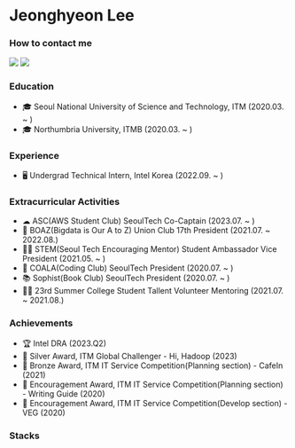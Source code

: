 # Jeonghyeon Lee
### How to contact me
<a href="https://www.linkedin.com/in/jeonghyeon-lee-9b6380223" target="_blank"><img src="https://img.shields.io/badge/JeonghyeonLee-0A66C2?style=flat-square&logo=linkedin&logoColor=white&link=https://www.linkedin.com/in/jeonghyeon-lee-9b6380223"/></a>
<a href="mailto:workhappyj@gmail.com" target="_blank"><img src="https://img.shields.io/badge/JeonghyeonLee-EA4335?style=flat-square&logo=Gmail&logoColor=white&link=mailto:workhappyj@gmail.com"/></a>

### Education
- 🎓 Seoul National University of Science and Technology, ITM (2020.03. ~ )
- 🎓 Northumbria University, ITMB (2020.03. ~ )

### Experience
- 🖥 Undergrad Technical Intern, Intel Korea (2022.09. ~ )

### Extracurricular Activities
- ☁ ASC(AWS Student Club) SeoulTech Co-Captain (2023.07. ~ )
- 🐘 BOAZ(Bigdata is Our A to Z) Union Club 17th President (2021.07. ~ 2022.08.)
- 👩‍🏫 STEM(Seoul Tech Encouraging Mentor) Student Ambassador Vice President (2021.05. ~ )
- 🐨 COALA(Coding Club) SeoulTech President (2020.07. ~ )
- 📚 Sophist(Book Club) SeoulTech President (2020.07. ~ )
- 👩‍💻 23rd Summer College Student Tallent Volunteer Mentoring (2021.07. ~ 2021.08.)

### Achievements
- 🏆 Intel DRA (2023.Q2)
- 🥈 Silver Award, ITM Global Challenger - Hi, Hadoop (2023)
- 🥉 Bronze Award, ITM IT Service Competition(Planning section) - CafeIn (2021)
- 🏅 Encouragement Award, ITM IT Service Competition(Planning section) - Writing Guide (2020)
- 🏅 Encouragement Award, ITM IT Service Competition(Develop section) - VEG (2020)

### Stacks
